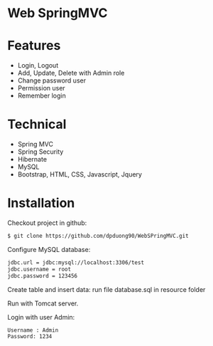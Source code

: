 # Web SpringMVC
# Features
* Login, Logout
* Add, Update, Delete with Admin role
* Change password user
* Permission user
* Remember login

# Technical
* Spring MVC
* Spring Security
* Hibernate
* MySQL
* Bootstrap, HTML, CSS, Javascript, Jquery

# Installation

Checkout project in github:
```sh
$ git clone https://github.com/dpduong90/WebSPringMVC.git
```

Configure MySQL database:
```sh
jdbc.url = jdbc:mysql://localhost:3306/test
jdbc.username = root
jdbc.password = 123456
```

Create table and insert data: run file database.sql in resource folder

Run with Tomcat server.

Login with user Admin:
```sh
Username : Admin
Password: 1234
```


